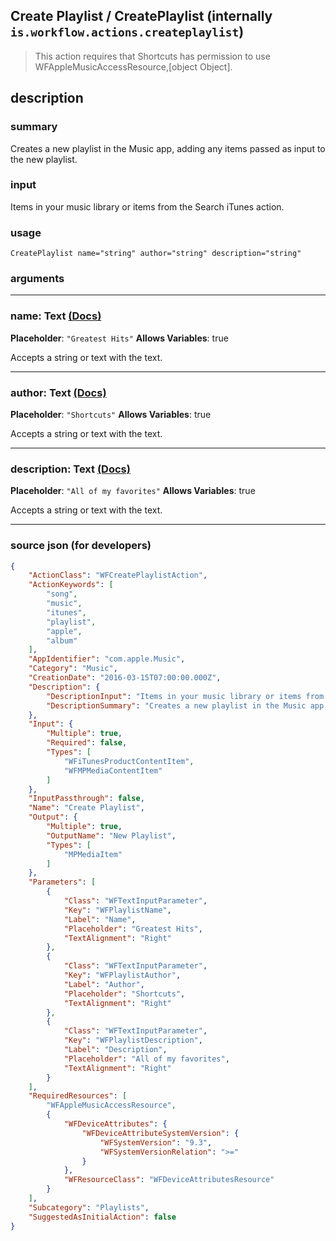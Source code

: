 
## Create Playlist / CreatePlaylist (internally `is.workflow.actions.createplaylist`)

> This action requires that Shortcuts has permission to use WFAppleMusicAccessResource,[object Object].


## description

### summary

Creates a new playlist in the Music app, adding any items passed as input to the new playlist.


### input

Items in your music library or items from the Search iTunes action.


### usage
```
CreatePlaylist name="string" author="string" description="string"
```

### arguments

---

### name: Text [(Docs)](https://pfgithub.github.io/shortcutslang/gettingstarted#text-field)
**Placeholder**: `"Greatest Hits"`
**Allows Variables**: true



Accepts a string 
or text
with the text.

---

### author: Text [(Docs)](https://pfgithub.github.io/shortcutslang/gettingstarted#text-field)
**Placeholder**: `"Shortcuts"`
**Allows Variables**: true



Accepts a string 
or text
with the text.

---

### description: Text [(Docs)](https://pfgithub.github.io/shortcutslang/gettingstarted#text-field)
**Placeholder**: `"All of my favorites"`
**Allows Variables**: true



Accepts a string 
or text
with the text.

---

### source json (for developers)

```json
{
	"ActionClass": "WFCreatePlaylistAction",
	"ActionKeywords": [
		"song",
		"music",
		"itunes",
		"playlist",
		"apple",
		"album"
	],
	"AppIdentifier": "com.apple.Music",
	"Category": "Music",
	"CreationDate": "2016-03-15T07:00:00.000Z",
	"Description": {
		"DescriptionInput": "Items in your music library or items from the Search iTunes action.",
		"DescriptionSummary": "Creates a new playlist in the Music app, adding any items passed as input to the new playlist."
	},
	"Input": {
		"Multiple": true,
		"Required": false,
		"Types": [
			"WFiTunesProductContentItem",
			"WFMPMediaContentItem"
		]
	},
	"InputPassthrough": false,
	"Name": "Create Playlist",
	"Output": {
		"Multiple": true,
		"OutputName": "New Playlist",
		"Types": [
			"MPMediaItem"
		]
	},
	"Parameters": [
		{
			"Class": "WFTextInputParameter",
			"Key": "WFPlaylistName",
			"Label": "Name",
			"Placeholder": "Greatest Hits",
			"TextAlignment": "Right"
		},
		{
			"Class": "WFTextInputParameter",
			"Key": "WFPlaylistAuthor",
			"Label": "Author",
			"Placeholder": "Shortcuts",
			"TextAlignment": "Right"
		},
		{
			"Class": "WFTextInputParameter",
			"Key": "WFPlaylistDescription",
			"Label": "Description",
			"Placeholder": "All of my favorites",
			"TextAlignment": "Right"
		}
	],
	"RequiredResources": [
		"WFAppleMusicAccessResource",
		{
			"WFDeviceAttributes": {
				"WFDeviceAttributeSystemVersion": {
					"WFSystemVersion": "9.3",
					"WFSystemVersionRelation": ">="
				}
			},
			"WFResourceClass": "WFDeviceAttributesResource"
		}
	],
	"Subcategory": "Playlists",
	"SuggestedAsInitialAction": false
}
```
